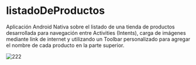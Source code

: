 # listadoDeProductos
Aplicación Android Nativa sobre el listado de una tienda de productos desarrollada para navegación entre Activities (Intents), carga de imágenes mediante link de internet 
y utilizando un Toolbar personalizado para agregar el nombre de cada producto en la parte superior.

![222](https://user-images.githubusercontent.com/71857156/121109078-de37e300-c7d8-11eb-90bd-c5fe1ba3d2fa.png)
